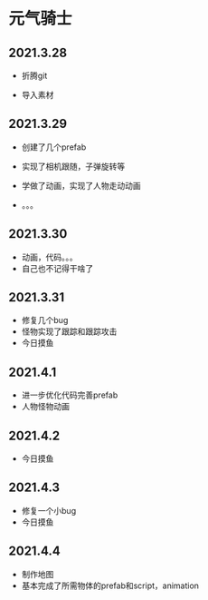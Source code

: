 # 元气骑士

## 2021.3.28

- 折腾git

- 导入素材

## 2021.3.29

- 创建了几个prefab

- 实现了相机跟随，子弹旋转等

- 学做了动画，实现了人物走动动画

- 。。。

## 2021.3.30

- 动画，代码。。。
- 自己也不记得干啥了

## 2021.3.31

- 修复几个bug
- 怪物实现了跟踪和跟踪攻击
- 今日摸鱼

## 2021.4.1

- 进一步优化代码完善prefab
- 人物怪物动画

## 2021.4.2

- 今日摸鱼

## 2021.4.3

- 修复一个小bug
- 今日摸鱼

## 2021.4.4

- 制作地图
- 基本完成了所需物体的prefab和script，animation